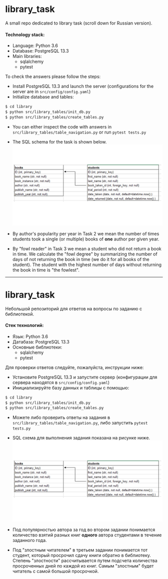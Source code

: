 # library_task

A small repo dedicated to library task (scroll down for Russian version).

#### Technology stack:
* Language: Python 3.6
* Database: PostgreSQL 13.3
* Main libraries:
  - sqlalchemy
  - pytest

To check the answers please follow the steps:
* Install PostgreSQL 13.3 and launch the server (configurations for the server are in ```src/config/config.yaml```)
* Initialize database and tables:
```bash
$ cd library
$ python src/library_tables/init_db.py
$ python src/library_tables/create_tables.py
```
* You can either inspect the code with answers in ```src/library_tables/table_navigation.py``` 
or run ```pytest tests.py```

* The SQL schema for the task is shown below.
![image info](schema.png)

* By author's popularity per year in Task 2 we mean the number of times students took a single (or multiple) books
 of **one** author per given year.

* By "fowl reader" in Task 3 we mean a student who did not return a book in time. We calculate the "fowl degree" by
summarizing the number of days of not returning the book in time (we do it for all books of the student). The student
with the highest number of days without returning the book in time is "the fowlest".

___

# library_task

Небольшой репозиторий для ответов на вопросы по заданию с библиотекой.

#### Стек технологий:
* Язык: Python 3.6
* Датабаза: PostgreSQL 13.3
* Основные библиотеки:
  - sqlalchemy
  - pytest

Для проверки ответов следуйте, пожалуйста, инструкции ниже:
* Установите PostgreSQL 13.3 и запустите сервер (конфигурации для сервера находятся в ```src/config/config.yaml```)
* Инициализируйте базу данных и таблицы с помощью:
```bash
$ cd library
$ python src/library_tables/init_db.py
$ python src/library_tables/create_tables.py
```
* Можете либо проверить ответы на задания в  ```src/library_tables/table_navigation.py```,
либо запустить ```pytest tests.py```

* SQL схема для выполнения задания показана на рисунке ниже.
![image info](schema.png)

* Под популярностью автора за год во втором задании понимается количество взятий разных книг **одного** автора студентами 
в течение заданного года.

* Под "злостным читателем" в третьем задании понимается тот студент, который просрочил сдачу книги обратно в библиотеку. 
Степень "злостности" рассчитывается путем подсчета количества просроченных дней по каждой из книг. Самым "злостным"
будет читатель с самой большой просрочкой.